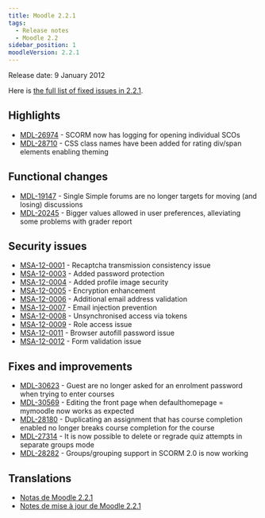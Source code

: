 ```yaml
---
title: Moodle 2.2.1
tags:
  - Release notes
  - Moodle 2.2
sidebar_position: 1
moodleVersion: 2.2.1
---
```

Release date: 9 January 2012

Here is [the full list of fixed issues in 2.2.1](http://tracker.moodle.org/secure/IssueNavigator!executeAdvanced.jspa?jqlQuery=project+%3D+mdl+AND+resolution+%3D+fixed+AND+fixVersion+in+%28%222.2.1%22%29+ORDER+BY+priority+DESC&runQuery=true&clear=true).

## Highlights

- [MDL-26974](https://tracker.moodle.org/browse/MDL-26974) - SCORM now has logging for opening individual SCOs
- [MDL-28710](https://tracker.moodle.org/browse/MDL-28710) - CSS class names have been added for rating div/span elements enabling theming

## Functional changes

- [MDL-19147](https://tracker.moodle.org/browse/MDL-19147) - Single Simple forums are no longer targets for moving (and losing) discussions
- [MDL-20245](https://tracker.moodle.org/browse/MDL-20245) - Bigger values allowed in user preferences, alleviating some problems with grader report

## Security issues

- [MSA-12-0001](http://moodle.org/mod/forum/discuss.php?d=194008) - Recaptcha transmission consistency issue
- [MSA-12-0003](http://moodle.org/mod/forum/discuss.php?d=194011) - Added password protection
- [MSA-12-0004](http://moodle.org/mod/forum/discuss.php?d=194012) - Added profile image security
- [MSA-12-0005](http://moodle.org/mod/forum/discuss.php?d=194013) - Encryption enhancement
- [MSA-12-0006](http://moodle.org/mod/forum/discuss.php?d=194014) - Additional email address validation
- [MSA-12-0007](http://moodle.org/mod/forum/discuss.php?d=194015) - Email injection prevention
- [MSA-12-0008](http://moodle.org/mod/forum/discuss.php?d=194016) - Unsynchronised access via tokens
- [MSA-12-0009](http://moodle.org/mod/forum/discuss.php?d=194017) - Role access issue
- [MSA-12-0011](http://moodle.org/mod/forum/discuss.php?d=194019) - Browser autofill password issue
- [MSA-12-0012](http://moodle.org/mod/forum/discuss.php?d=194020) - Form validation issue

## Fixes and improvements

- [MDL-30623](https://tracker.moodle.org/browse/MDL-30623) - Guest are no longer asked for an enrolment password when trying to enter courses
- [MDL-30569](https://tracker.moodle.org/browse/MDL-30569) - Editing the front page when defaulthomepage = mymoodle now works as expected
- [MDL-28180](https://tracker.moodle.org/browse/MDL-28180) - Duplicating an assignment that has course completion enabled no longer breaks course completion for the course
- [MDL-27314](https://tracker.moodle.org/browse/MDL-27314) - It is now possible to delete or regrade quiz attempts in separate groups mode
- [MDL-28282](https://tracker.moodle.org/browse/MDL-28282) - Groups/grouping support in SCORM 2.0 is now working

## Translations

- [Notas de Moodle 2.2.1](https://docs.moodle.org/es/Notas_de_Moodle_2.2.1)
- [Notes de mise à jour de Moodle 2.2.1](https://docs.moodle.org/fr/Notes_de_mise_à_jour_de_Moodle_2.2.1)
